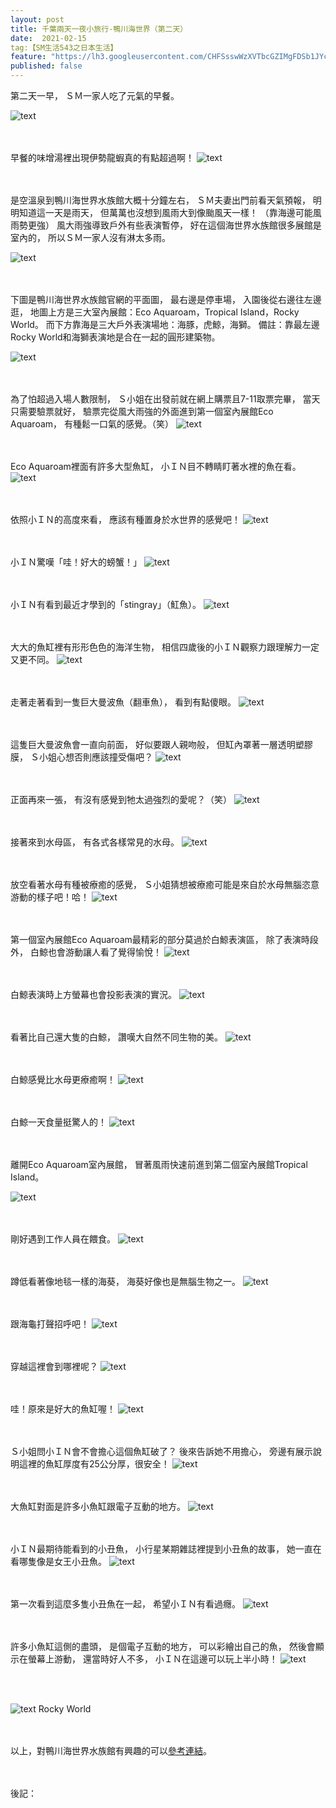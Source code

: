 ```yaml
---
layout: post
title: 千葉兩天一夜小旅行-鴨川海世界（第二天）
date:  2021-02-15
tag:【SM生活543之日本生活】
feature: "https://lh3.googleusercontent.com/CHFSsswWzXVTbcGZIMgFDSb1JYcX2ygR56zA0v3HfEmnFUm-J7yNMaro52R-mBJMKFXbWOJS_Zq-R370F_g5QUL5S70lhBOSTayLf3gVA0iUy7GCsyxheaOg8XOjzd3Gww6SA-vhfcs=w2400"
published: false
---
```



第二天一早，
ＳＭ一家人吃了元氣的早餐。

![text](https://lh3.googleusercontent.com/c9E9YVkJp28H1Yarfho8K4M5uMG6BlJnK0fA9jbv95QoXLlwx1y9y6v8juSbFTNvCsm5jhSOqCO9jPYFji9ahE8XZIlkmSDuq202MhRkgAqptW4rx-r--d0xlXyT6dfhHdJoGEpI5XU=w2400)


<br><br>
早餐的味增湯裡出現伊勢龍蝦真的有點超過啊！
![text](https://lh3.googleusercontent.com/GS5Fc32a0Qomp2h7lKS7zkGvuJU2BMH7JmelH8FrNSB4Sc0CGedhsF9HOqwnInLfZWZ1JDn4ERxxgAm9nJKQdRQ9EJKlVsABC3Lv-ArSBhtDjlM4A0_ijDe0NHO1jQnwZz9KCM03_Wo=w2400)


<br><br>
是空溫泉到鴨川海世界水族館大概十分鐘左右，
ＳＭ夫妻出門前看天氣預報，
明明知道這一天是雨天，
但萬萬也沒想到風雨大到像颱風天一樣！
（靠海邊可能風雨勢更強）
風大雨強導致戶外有些表演暫停，
好在這個海世界水族館很多展館是室內的，
所以ＳＭ一家人沒有淋太多雨。

![text](https://lh3.googleusercontent.com/7quQ1CBC1mrh2O9oZ4yVsdNt8xEYvdb3LLlcZ1grG_Klvs3jfertFY4cjdIfHq8Ygh82kCx_gsqnbAHdwik8V1xC0Rwbu2GLPQDA1e_ekyhRJmTtU31Cw4DA5E3EvQNyWenNi1cML64=w2400)


<br><br>
下圖是鴨川海世界水族館官網的平面圖，
最右邊是停車場，
入園後從右邊往左邊逛，
地圖上方是三大室內展館：Eco Aquaroam，Tropical Island，Rocky World。
而下方靠海是三大戶外表演場地：海豚，虎鯨，海獅。
備註：靠最左邊Rocky World和海獅表演地是合在一起的圓形建築物。

![text](https://lh3.googleusercontent.com/myQUV0ieJ3Jb0obl5KtGPf71qYxgDOD341kkhFJsmb8od3FXmsTx0zwuSnpVHysnpoWd29QKnv3LZbMvlsomQCgde6XgZm9y4CQn0oqf-QiwrGb2Pqe-ox1n-aqgyU8FiOrVCg9yacs=w2400)


<br><br>
為了怕超過入場人數限制，
Ｓ小姐在出發前就在網上購票且7-11取票完畢，
當天只需要驗票就好，
驗票完從風大雨強的外面進到第一個室內展館Eco Aquaroam，
有種鬆一口氣的感覺。（笑）
![text](https://lh3.googleusercontent.com/0WWi-F60Uo_Pa50W1WXZVJ57yyg5Gtc08C-NT69WaePEeRJO82yUSrh63FCtRZ0xHXMcaOgRIocNAsx_Y43FGafsWfxFwR9FfKCnrc7pPtu58TayfMiOhqbV7Fh_57lZdVpTFvw00ws=w2400)


<br><br>
Eco Aquaroam裡面有許多大型魚缸，
小ＩＮ目不轉睛盯著水裡的魚在看。
![text](https://lh3.googleusercontent.com/Nh3ruI8L7LUb3hrjfz-IJXWy71dSf2ku2bu6EUPQ86U_C3g4f-oSgNGWOevqH6wWfA4wALyy0zwIcxchuNdiY6PMIrY-77NWB2Xdb5mwlsUNLmSK5PXUJuNBnAJANbq-0Ng5AZlPqTQ=w2400)


<br><br>
依照小ＩＮ的高度來看，
應該有種置身於水世界的感覺吧！
![text](https://lh3.googleusercontent.com/OXUivEWQK3AQtSggVDCy4cjVDxfs19A3KKr89sc0rAc5Arzbfyhw0dNwRQKfH0qUqHcmO5br7IethZlDzx36zalOKMwQa7nWvfyCozEnrLW54pswmx-ZJYMWueZhwPT6p0ds0fD9vf8=w2400)


<br><br>
小ＩＮ驚嘆「哇！好大的螃蟹！」
![text](https://lh3.googleusercontent.com/39uNnuiaYBQCuwxBekVQvZIBCPCJoVBMODozGT_lhRuxdzmsRVV6-vJrjcSr1-j3h-H2TYFGqVrnGc7wxFkR1FKO1W8QwEnTNzjYAFWFh8H2uVuM20B_15g-xoX55bgHN8m6X1h1SQw=w2400)


<br><br>
小ＩＮ有看到最近才學到的「stingray」（魟魚）。
![text](https://lh3.googleusercontent.com/1jTPmAvgq46usp_3HE0uEoo7tTvHx-k2S3RLe_3b695asndh6ienNU6hWJzhvjnoFsvFo6QOIrjuJrWMc4E8upovQWXxwDnmCmHNlYA1BXVVgJ-8PmxMWGkQbVHkT6q1GpXlInXPbKY=w2400)


<br><br>
大大的魚缸裡有形形色色的海洋生物，
相信四歲後的小ＩＮ觀察力跟理解力一定又更不同。
![text](https://lh3.googleusercontent.com/SLnjEvGNABBOWmsps81wmz271h1NHsdSk9yz1reE4iesUguzShzZ5_djm_4zrrT6ptp_iM2rs1TH5-Wl_4KXe81F9ySQhjpx5iFERqNM7ygpxlFGp_ZhClMt99n-C1-FNorPQRtCZIM=w2400)


<br><br>
走著走著看到一隻巨大曼波魚（翻車魚），
看到有點傻眼。
![text](https://lh3.googleusercontent.com/U8-e3LVwB2fStnFR-xMX_oryfuMH5Ncap9wUKmaUi8vK2tGXtDavqlzShdnBVMIvKp3maARxT81YzgYCxOxMFSFkGKfFrNQ_CDKbg8rkYE4rPE5ir5iz5vQZSuawaxFc5t2ltJyIo3Q=w2400)


<br><br>
這隻巨大曼波魚會一直向前面，
好似要跟人親吻般，
但缸內罩著一層透明塑膠膜，
Ｓ小姐心想否則應該撞受傷吧？
![text](https://lh3.googleusercontent.com/C_D7ErhvT6KHkYnUvGMReCMjY2kxiILCMyxsiwzEvqVTb1qw_3SzdtticqZRU59sSxNkvkSD_R7Gmjta4hwrwKBv-FEUlaZGBl5w1AXyG9lGT1oOM7qqhziSVvEWyGUQcWCGOYrE8l0=w2400)


<br><br>
正面再來一張，
有沒有感覺到牠太過強烈的愛呢？（笑）
![text](https://lh3.googleusercontent.com/ikfJvVQMAdST3CS__GftAgJVVKTsqRItv_Z_oDkSqSXnXNznUDhZ_Vm3ACOkAQV62f38-COvbdORftDiC8iK8wAkCRgqwlhL8PNT2xAzAc2gbUe0c1Ut37ZIv87hX2MyqmPSpXIfhvY=w2400)


<br><br>
接著來到水母區，
有各式各樣常見的水母。
![text](https://lh3.googleusercontent.com/c7j8u8sDR5IgsF0jri2b8omLAntbBJ62kWEVdG4JfU-j-jO0OpniZ01HFbRsOPaHgHEStbTjLMhDfqucxvLHukttt9tcJfB6XQJ_yWY4mn7-aVI8LefTJulZkSmcECX6Xtss_Vsu4_c=w2400)


<br><br>
放空看著水母有種被療癒的感覺，
Ｓ小姐猜想被療癒可能是來自於水母無腦恣意游動的樣子吧！哈！
![text](https://lh3.googleusercontent.com/n3r_CZDIYOrmWqWQWhVTmCCKeidDRi3aKiGUcGWRBXvJ9RxFo5Wz9h9eK54EB3dmo_rEHqHF3P95SOmdJ61-bNJHQxHtYXYqPWa0GLDViOul5fQRuAUiGC0OPKh6sG5Ne2HddmBVdmU=w2400)


<br><br>
第一個室內展館Eco Aquaroam最精彩的部分莫過於白鯨表演區，
除了表演時段外，
白鯨也會游動讓人看了覺得愉悅！
![text](https://lh3.googleusercontent.com/92Ez17SIK7dbIrT6hn_v0DA_y5-stDfYLBCwoPyBxsZ97ybLAVqTimPXNwiHCgZ1XFU8n9kKSSRFcgH-eYeHENOSplpqQ-NzcfLdUzpkCBDuh8UW8Ucsm016ATOEBDc66lijVPeEXZY=w2400)


<br><br>
白鯨表演時上方螢幕也會投影表演的實況。
![text](https://lh3.googleusercontent.com/x6FbMW4reV28jwMqQT3iHcoGZRjIIFQ9dL_HYTRceq8yg0SUDGHRFjLzCvqM3mBOljPV7S_FnUbwhkW80ksoms31t6ydKG7bVRpI9nDQyOVYC1qnn-aXjVLJ1nWkRakKbW0oMz4EfLU=w2400)


<br><br>
看著比自己還大隻的白鯨，
讚嘆大自然不同生物的美。
![text](https://lh3.googleusercontent.com/5RV-vtdPgA98GShoD5a8shfvXSuYUy6gQTqjml8z8oqIZY23-O2So5_Z_M4LKAb-qGM_eTBj6Q8EvZijJ8Wet_7ABh3BUrTDElNwNhI_Xfih1USYoDkhqPIf2HC1FvnO_DjQs4A6C9c=w2400)


<br><br>
白鯨感覺比水母更療癒啊！
![text](https://lh3.googleusercontent.com/heNInqLev6B0zwVdv7GKQxzLJ9xswLCsenMibzYPu-Gib8-siESVhwQsDc2ibe6S2SVyo50A4xT41cI2_CqiIBGzjiFvnqn-Jy5_v4gFgtqSPlZhvysuBHUXBoCeBjhyAp73vElPDX4=w2400)


<br><br>
白鯨一天食量挺驚人的！
![text](https://lh3.googleusercontent.com/InOBJDi1dBAzuVSfmKugmKvquVgHR_CqkJTWY3DGCWdw7gkUQ96MVRa-7jB_cUmqgmNA-OTqumlfCRTUZ7k3ccKHAsXUVV8cJuW27vMCl_8KZWRdyTgUjxViFMC3zv_WzkA_Kb4VF2g=w2400)


<br><br>
離開Eco Aquaroam室內展館，
冒著風雨快速前進到第二個室內展館Tropical Island。

![text](https://lh3.googleusercontent.com/F5I3yA6lF1LME_FtlgkOhn1mxmlzRMpapPFbGX3BShSGnHuPbyqwDdO-UENDVpymoVsuq6ZphZlfg3UhSEXWih1ol5XlVHSV9B6BPIaqgQVLRa1Bb2CVM5ouJmgOwiuLFvTUa2qeXWo=w2400)


<br><br>
剛好遇到工作人員在餵食。
![text](https://lh3.googleusercontent.com/TaFpfCFEV0JSux5gPZ-DSngDoDx5MnQPxWJrSZ9bZnrHaJ4V7otju6eBxeY9syr7uBnQqNwYZMLMm4h1Esl096AAJwc1mVRwDZ4wSNdk1C_hDnUYsbpyRBfV20SXqwGsjjifXH9S2qs=w2400)


<br><br>
蹲低看著像地毯一樣的海葵，
海葵好像也是無腦生物之一。
![text](https://lh3.googleusercontent.com/Bh7TCAUwPshrnGXVlL0p4xrwcrckryZu7te59Z8p__KbTasL81WyaOb0jJmSygu1FJ9E3j0IxxBLiQ3zzwoNdSrLT1YX0IELqWGtD9DaxF4fayQHh8xaYOo3YxQFVhU9WlvH98t6nmU=w2400)


<br><br>
跟海龜打聲招呼吧！
![text](https://lh3.googleusercontent.com/d1bv5ftL6WNxa9bqFUpzKboHidDdEG0A-qaDJHQbJAtpkhb1Nnu2DUJvqi57uY0ibGlQB-UPCUCZ9awBdWRDC8fbrZlU1ciSy08EBStHES6UrqETPyO6uUjiW9-kqfvTfXJOIywZjS0=w2400)


<br><br>
穿越這裡會到哪裡呢？
![text](https://lh3.googleusercontent.com/yzEcv3LyTFLcTq2O5xpRUcTyUgPsqKqHeCncuwAY_uMchTZJXjBzdqKeGbtKDE0vAYR5b-sWq-3Orf9BbGUuIa6BCXBHmIGuqPp33HsjCFBzCbRrWQJPEBLsXxxx0LDaRfg6eiR8-DY=w2400)


<br><br>
哇！原來是好大的魚缸喔！
![text](https://lh3.googleusercontent.com/hnumGe1VEC6yfFzPSe0zTYMN_vBEstFc1LdkjHBODu2orf6sFy5nFB30y7wezXbU-NwbdvmqmmAmL9xHwo4ld0KqmVChn-bk-7CnFmaT4mUkZ8yjK8nih8tES-QsroWqNd9-CRg0RGA=w2400)


<br><br>
Ｓ小姐問小ＩＮ會不會擔心這個魚缸破了？
後來告訴她不用擔心，
旁邊有展示說明這裡的魚缸厚度有25公分厚，很安全！
![text](https://lh3.googleusercontent.com/0eKLerH4e5eWES5vqNXRX-AAAke-_QTj51xp_Wu9gctutcG7HFcmKe98JCQRIzY6zleMsnJqL2duoLrqnOTOzwMl4smpPVsO6Ycl-KhKCpniGqLJ9yml-ywp1zmJc0LfOscSwJVzREA=w2400)


<br><br>
大魚缸對面是許多小魚缸跟電子互動的地方。
![text](https://lh3.googleusercontent.com/j7KnviTXEJ-HyZ5NDJNH5c5W1iYttr1mTUfec-g5EYhmt36T-BnTyPhIaEFu_jx2TraOoxqiRC4aiI6bEY6RW7rx2JqaIEK6muIgMXd9aC9L75MWgjK9YD54Z7y9GXXKgMfBfJb3PmA=w2400)


<br><br>
小ＩＮ最期待能看到的小丑魚，
小行星某期雜誌裡提到小丑魚的故事，
她一直在看哪隻像是女王小丑魚。
![text](https://lh3.googleusercontent.com/_9h3wGfw3A6nAl5k2gy0YLNYt3GNRvisiikfqpzzURYh3yZVo1Kh9QzALX0fkeItqP9AVXcSc_stV97aVPmheiQoyxoqm1IBqw4iu9bgCEGIQgm1Zo84q0ccwYlkOz-AQuVyKQjQj18=w2400)


<br><br>
第一次看到這麼多隻小丑魚在一起，
希望小ＩＮ有看過癮。
![text](https://lh3.googleusercontent.com/NJGsczucRr321vk1iqnQdWLsa5v76S2dWKH6IvPkH5gx4bFPBJz2BzpKPDvU9pDBrPmYapmlt0IWQuG4eDG1wjEhy49dCRXb_-_9bIK04tXeMOl_pOhYufjuZjp_Mt7kXCtA0aFIaCI=w2400)


<br><br>
許多小魚缸這側的盡頭，
是個電子互動的地方，
可以彩繪出自己的魚，
然後會顯示在螢幕上游動，
還當時好人不多，
小ＩＮ在這邊可以玩上半小時！
![text](https://lh3.googleusercontent.com/qPDjdsEd4ewg9ydnavDRds5Lx1Imp06p4yoGjUS-PgJqG_Kt9XAsd0VP71IKFF2lc-BI1jru9S4ZLSgXGezTilHiYSqYoYxLhRov9SSc1geJU8i3hEvOGpQxjMhSNX7liXIz7ewQD9E=w2400)


<br><br>

![text]()
Rocky World

<br><br>
以上，對鴨川海世界水族館有興趣的可以[參考連結](http://www.kamogawa-seaworld.jp/)。


<br><br>
後記：





